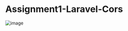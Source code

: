 # Assignment1-Laravel-Cors
 
![image](https://github.com/user-attachments/assets/ea225df9-8e54-43de-9704-852ef9e8423a)

